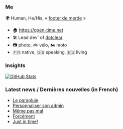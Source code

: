 ### Me

🌍 Human, He/His, « [footer de merde](https://open-time.net/post/2013/07/17/La-veritable-histoire-du-Footer-de-merde-) » 
* 🏠 https://open-time.net 
* 🛠️ Lead dev' of [dotclear](https://git.dotclear.org/dev/dotclear)
* 📷 photo, 🚲 vélo, 🏍️ moto 
* 🇫🇷 native, 🇬🇧 speaking, 🇪🇺 living

### Insights

[![GitHub Stats](https://github-readme-stats-sigma-five.vercel.app/api?username=franck-paul)](https://github.com/franck-paul)

### Latest news / Dernières nouvelles (in French)

<!-- BLOG-POST-LIST:START -->
- [Le parapluie](https://open-time.net/post/2024/02/17/Le-parapluie)
- [Personnaliser son admin](https://open-time.net/post/2024/02/16/Personnaliser-son-admin)
- [Même pas mal](https://open-time.net/post/2024/02/15/Meme-pas-mal)
- [Forcément](https://open-time.net/post/2024/02/14/Forcement)
- [Just in time!](https://open-time.net/post/2024/02/13/Just-in-time)
<!-- BLOG-POST-LIST:END -->
